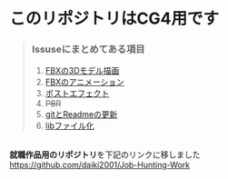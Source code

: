 # このリポジトリはCG4用です

>### lssuseにまとめてある項目
>1. [FBXの3Dモデル描画](https://github.com/daiki2001/CG4/issues/1)
>2. [FBXのアニメーション](https://github.com/daiki2001/CG4/issues/2)
>3. [ポストエフェクト](https://github.com/daiki2001/CG4/issues/3)
>4. ~~PBR~~
>5. [gitとReadmeの更新](https://github.com/daiki2001/CG4/issues/7)
>6. [libファイル化](https://github.com/daiki2001/CG4/issues/8)

\
**就職作品用のリポジトリ**を下記のリンクに移しました\
https://github.com/daiki2001/Job-Hunting-Work
